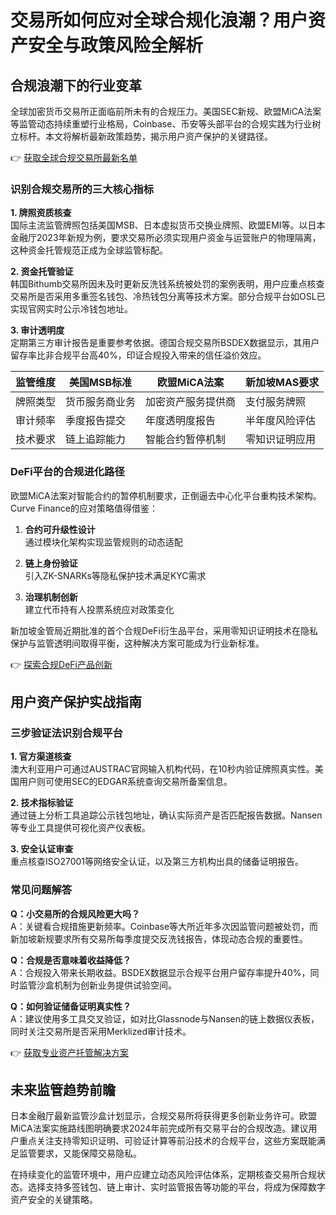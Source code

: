 # 交易所如何应对全球合规化浪潮？用户资产安全与政策风险全解析

## 合规浪潮下的行业变革

全球加密货币交易所正面临前所未有的合规压力。美国SEC新规、欧盟MiCA法案等监管动态持续重塑行业格局，Coinbase、币安等头部平台的合规实践为行业树立标杆。本文将解析最新政策趋势，揭示用户资产保护的关键路径。

👉 [获取全球合规交易所最新名单](https://bit.ly/okx_welcome)

### 识别合规交易所的三大核心指标

**1. 牌照资质核查**  
国际主流监管牌照包括美国MSB、日本虚拟货币交换业牌照、欧盟EMI等。以日本金融厅2023年新规为例，要求交易所必须实现用户资金与运营账户的物理隔离，这种资金托管规范正成为全球监管标配。

**2. 资金托管验证**  
韩国Bithumb交易所因未及时更新反洗钱系统被处罚的案例表明，用户应重点核查交易所是否采用多重签名钱包、冷热钱包分离等技术方案。部分合规平台如OSL已实现官网实时公示冷钱包地址。

**3. 审计透明度**  
定期第三方审计报告是重要参考依据。德国合规交易所BSDEX数据显示，其用户留存率比非合规平台高40%，印证合规投入带来的信任溢价效应。

| 监管维度 | 美国MSB标准 | 欧盟MiCA法案 | 新加坡MAS要求 |
|----------|--------------|--------------|---------------|
| 牌照类型 | 货币服务商业务 | 加密资产服务提供商 | 支付服务牌照 |
| 审计频率 | 季度报告提交 | 年度透明度报告 | 半年度风险评估 |
| 技术要求 | 链上追踪能力 | 智能合约暂停机制 | 零知识证明应用 |

### DeFi平台的合规进化路径

欧盟MiCA法案对智能合约的暂停机制要求，正倒逼去中心化平台重构技术架构。Curve Finance的应对策略值得借鉴：

1. **合约可升级性设计**  
通过模块化架构实现监管规则的动态适配

2. **链上身份验证**  
引入ZK-SNARKs等隐私保护技术满足KYC需求

3. **治理机制创新**  
建立代币持有人投票系统应对政策变化

新加坡金管局近期批准的首个合规DeFi衍生品平台，采用零知识证明技术在隐私保护与监管透明间取得平衡，这种解决方案可能成为行业新标准。

👉 [探索合规DeFi产品创新](https://bit.ly/okx_welcome)

## 用户资产保护实战指南

### 三步验证法识别合规平台

**1. 官方渠道核查**  
澳大利亚用户可通过AUSTRAC官网输入机构代码，在10秒内验证牌照真实性。美国用户则可使用SEC的EDGAR系统查询交易所备案信息。

**2. 技术指标验证**  
通过链上分析工具追踪公示钱包地址，确认实际资产是否匹配报告数据。Nansen等专业工具提供可视化资产仪表板。

**3. 安全认证审查**  
重点核查ISO27001等网络安全认证，以及第三方机构出具的储备证明报告。

### 常见问题解答

**Q：小交易所的合规风险更大吗？**  
A：关键看合规措施更新频率。Coinbase等大所近年多次因监管问题被处罚，而新加坡新规要求所有交易所每季度提交反洗钱报告，体现动态合规的重要性。

**Q：合规是否意味着收益降低？**  
A：合规投入带来长期收益。BSDEX数据显示合规平台用户留存率提升40%，同时监管沙盒机制为创新业务提供试验空间。

**Q：如何验证储备证明真实性？**  
A：建议使用多工具交叉验证，如对比Glassnode与Nansen的链上数据仪表板，同时关注交易所是否采用Merklized审计技术。

👉 [获取专业资产托管解决方案](https://bit.ly/okx_welcome)

## 未来监管趋势前瞻

日本金融厅最新监管沙盒计划显示，合规交易所将获得更多创新业务许可。欧盟MiCA法案实施路线图明确要求2024年前完成所有交易平台的合规改造。建议用户重点关注支持零知识证明、可验证计算等前沿技术的合规平台，这些方案既能满足监管要求，又能保障交易隐私。

在持续变化的监管环境中，用户应建立动态风险评估体系，定期核查交易所合规状态。选择支持多签钱包、链上审计、实时监管报告等功能的平台，将成为保障数字资产安全的关键策略。